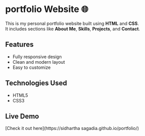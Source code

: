 # portfolio Website 🌐
This is my personal portfolio website built using **HTML** and **CSS**.  
It includes sections like **About Me**, **Skills**, **Projects**, and **Contact**.

##  Features
- Fully responsive design  
- Clean and modern layout  
- Easy to customize  

##  Technologies Used
- HTML5  
- CSS3  

##  Live Demo
[Check it out here](https://sidhartha sagadia.github.io/portfolio/)
